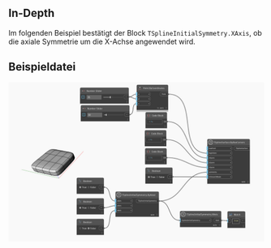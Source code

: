 ## In-Depth
Im folgenden Beispiel bestätigt der Block `TSplineInitialSymmetry.XAxis`, ob die axiale Symmetrie um die X-Achse angewendet wird.

## Beispieldatei

![Example](./Autodesk.DesignScript.Geometry.TSpline.TSplineInitialSymmetry.XAxis_img.jpg)
